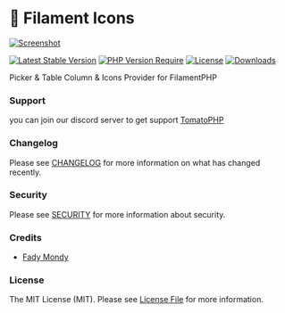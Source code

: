 # 🦄 Filament Icons

[![Screenshot](https://raw.githubusercontent.com/tomatophp/filament-icons/master/arts/3x1io-tomato-icons.jpg)](https://raw.githubusercontent.com/tomatophp/filament-icons/master/arts/3x1io-tomato-icons.jpg)

[![Latest Stable Version](https://camo.githubusercontent.com/5d1599a1a7d4ab4038c6a670bf8900ae1b7877a0d5caf3d68a0853dc74583e24/68747470733a2f2f706f7365722e707567782e6f72672f746f6d61746f7068702f66696c616d656e742d69636f6e732f76657273696f6e2e737667)](https://packagist.org/packages/tomatophp/filament-icons) [![PHP Version Require](https://camo.githubusercontent.com/ab4a84d8cc13db7fced584c9e6e64ed942916b62a36fb7418229613a80978d41/687474703a2f2f706f7365722e707567782e6f72672f746f6d61746f7068702f66696c616d656e742d69636f6e732f726571756972652f706870)](https://packagist.org/packages/tomatophp/filament-icons) [![License](https://camo.githubusercontent.com/a37eed519d1ba5335ff8fa04ffca943e6810e25a65269d6defbde102de22cac1/68747470733a2f2f706f7365722e707567782e6f72672f746f6d61746f7068702f66696c616d656e742d69636f6e732f6c6963656e73652e737667)](https://packagist.org/packages/tomatophp/filament-icons) [![Downloads](https://camo.githubusercontent.com/1f3343c89f7cc4f381420628749a27d656aff6e4bac0ff521c043f87f028445c/68747470733a2f2f706f7365722e707567782e6f72672f746f6d61746f7068702f66696c616d656e742d69636f6e732f642f746f74616c2e737667)](https://packagist.org/packages/tomatophp/filament-icons)

Picker & Table Column & Icons Provider for FilamentPHP

### Support

you can join our discord server to get support [TomatoPHP](https://discord.gg/Xqmt35Uh)

### Changelog

Please see [CHANGELOG](https://github.com/tomatophp/filament-icons/blob/master/CHANGELOG.md) for more information on what has changed recently.

### Security

Please see [SECURITY](https://github.com/tomatophp/filament-icons/blob/master/SECURITY.md) for more information about security.

### Credits

* [Fady Mondy](mailto:info@3x1.io)

### License

The MIT License (MIT). Please see [License File](https://github.com/tomatophp/filament-icons/blob/master/LICENSE.md) for more information.
